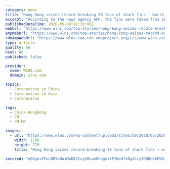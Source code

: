 ```yaml
---
category: news
title: "Hong Kong seizes record-breaking 28 tons of shark fins — worth over $1 million"
excerpt: "According to the news agency AFP, the fins were taken from about 38,500 sharks, mostly thresher and silky sharks, which are both endangered. The unprecedented bust came after officials discovered"
publishedDateTime: 2020-05-09T16:39:00Z
webUrl: "https://www.wlns.com/top-stories/hong-kong-seizes-record-breaking-28-tons-of-shark-fins-worth-over-1-million/"
ampWebUrl: "https://www.wlns.com/top-stories/hong-kong-seizes-record-breaking-28-tons-of-shark-fins-worth-over-1-million/amp/"
cdnAmpWebUrl: "https://www-wlns-com.cdn.ampproject.org/c/s/www.wlns.com/top-stories/hong-kong-seizes-record-breaking-28-tons-of-shark-fins-worth-over-1-million/amp/"
type: article
quality: 66
heat: 66
published: false

provider:
  name: WLNS.com
  domain: wlns.com

topics:
  - Coronavirus in China
  - Coronavirus in Asia
  - Coronavirus

tags:
  - China-HongKong
  - CN
  - CN-HK

images:
  - url: "https://www.wlns.com/wp-content/uploads/sites/50/2020/05/20200506-1.jpg?w=620&h=465&crop=1&resize=1280,720"
    width: 1280
    height: 720
    title: "Hong Kong seizes record-breaking 28 tons of shark fins — worth over $1 million"

secured: "eQGgevTFuL8RYbHoiMuK831cy2HLwmUhUgmsYPIWeU7x0g3CiySRQUnGkPXO/sW7v43rANbDtPk/MvGvRJ89WbTqznWHkgTv1t+Okuwz/axiVT7L5nPfm4BWXYIsG3jbTgd0TGywsNz/0bjUNMSih5+7ukTpPG7dzSAv1YQfxj1z7+sHzgH7xPaLt0RbVlXh4t79AoL4dkiRCEggiv8y1lG9JeLP7XiItcHEwqhCkB2JOtoh9yOXcsEX5Zc5GKXIldhmqO9OM2oMUIA3dte4ilNayJN9K2Zi016k7p0lZaS1UmgrDg6ed1Gh5uNgO+2Z+JlrX1Xs5/uo+eZRKDJW1dv2V1oooMOC52Efl5Xy+nPAKrh5fQqyBqQuFWctqSDNUMf9HAxP8ncRFgk1Urzg4giWhkjc+FJ6kLwN+NKxmTLRF7Hq184El1JQoVlwEruR2++LYc8FhdYagcsk50GUTU7qVA4Sv7xBdhtAPxIA6RE=;wemCk/1eZWEHE2pA941QQg=="
---
```


